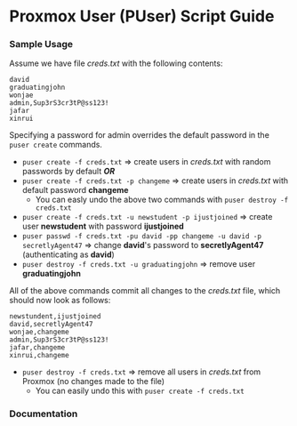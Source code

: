 # Proxmox User (PUser) Script Guide

### Sample Usage
Assume we have file *creds.txt* with the following contents:
```
david
graduatingjohn
wonjae
admin,Sup3rS3cr3tP@ss123!
jafar
xinrui
```
Specifying a password for admin overrides the default password in the `puser create` commands.

- `puser create -f creds.txt` ⇒ create users in *creds.txt* with random passwords by default ***OR***
- `puser create -f creds.txt -p changeme` ⇒ create users in *creds.txt* with default password **changeme**
  - You can easly undo the above two commands with `puser destroy -f creds.txt`
- `puser create -f creds.txt -u newstudent -p ijustjoined` ⇒ create user **newstudent** with password **ijustjoined**
- `puser passwd -f creds.txt -pu david -pp changeme -u david -p secretlyAgent47` ⇒ change **david**'s password to **secretlyAgent47** (authenticating as **david**)
- `puser destroy -f creds.txt -u graduatingjohn` ⇒ remove user **graduatingjohn**

All of the above commands commit all changes to the *creds.txt* file, which should now look as follows:
```
newstundent,ijustjoined
david,secretlyAgent47
wonjae,changeme
admin,Sup3rS3cr3tP@ss123!
jafar,changeme
xinrui,changeme
```

- `puser destroy -f creds.txt` ⇒ remove all users in *creds.txt* from Proxmox (no changes made to the file)
  - You can easily undo this with `puser create -f creds.txt`

### Documentation
